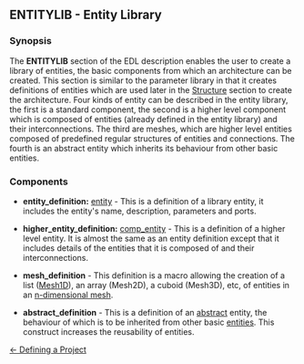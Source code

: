 ## ENTITYLIB - Entity Library

### Synopsis

The **ENTITYLIB** section of the EDL description enables the user to create a library of entities, the basic components from which an architecture can be created. This section is similar to the parameter library in that it creates definitions of entities which are used later in the [Structure](<https://github.com/HASE-Group/Documents/blob/main/structure.md>) section to create the architecture. Four kinds of entity can be described in the entity library, the first is a standard component, the second is a higher level component which is composed of entities (already defined in the entity library) and their interconnections. The third are meshes, which are higher level entities composed of predefined regular structures of entities and connections. The fourth is an abstract entity which inherits its behaviour from other basic entities.

### Components

- **entity\_definition:** [entity](<entity.md>) -  This is a definition of a library entity, it includes the entity's  name, description, parameters and ports.

- **higher\_entity\_definition:** [comp\_entity](<compentity.md>) - This is a definition of a higher level entity. It is almost the same as an entity definition except that it includes details of the entities that it is composed of and their interconnections.

- **mesh\_definition** - This definition is a macro allowing the creation of a list ([Mesh1D](<mesh1.md>)), an array (Mesh2D), a cuboid (Mesh3D), etc, of entities in an 
[n-dimensional mesh](<meshn.md>).

- **abstract\_definition** - This is a definition of an [abstract](meshn.md>) entity, the behaviour of which is to be inherited from other basic [entities](<entities.md>). This construct increases the reusability of entities.

[<- Defining a Project](<project.md>)